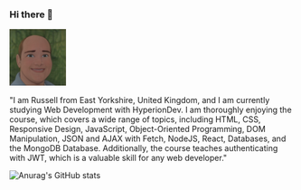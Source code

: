 ### Hi there 👋

<img src="https://github.com/Russell-Ombler/Russell-Ombler/blob/main/RussellOmblerAvatar.jpg" width="100" alt="Russell Ombler Avatar">

"I am Russell from East Yorkshire, United Kingdom, and I am currently studying Web Development with HyperionDev. I am thoroughly enjoying the course, which covers a wide range of topics, including HTML, CSS, Responsive Design, JavaScript, Object-Oriented Programming, DOM Manipulation, JSON and AJAX with Fetch, NodeJS, React, Databases, and the MongoDB Database. Additionally, the course teaches authenticating with JWT, which is a valuable skill for any web developer."

![Anurag's GitHub stats](https://github-readme-stats.vercel.app/api?username=Russell-Ombler&theme=dark&show_icons=true)

